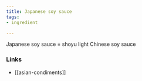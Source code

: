 ```yaml
---
title: Japanese soy sauce
tags:
- ingredient

---
```

Japanese soy sauce = shoyu light Chinese soy sauce

### Links

* [[asian-condiments]]
